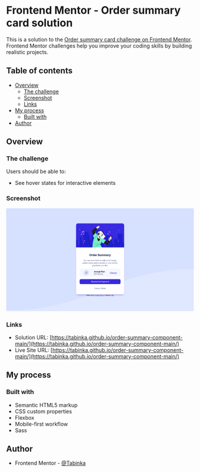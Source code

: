 # Frontend Mentor - Order summary card solution

This is a solution to the [Order summary card challenge on Frontend Mentor](https://www.frontendmentor.io/challenges/order-summary-component-QlPmajDUj). Frontend Mentor challenges help you improve your coding skills by building realistic projects. 

## Table of contents

- [Overview](#overview)
  - [The challenge](#the-challenge)
  - [Screenshot](#screenshot)
  - [Links](#links)
- [My process](#my-process)
  - [Built with](#built-with)
- [Author](#author)

## Overview

### The challenge

Users should be able to:

- See hover states for interactive elements

### Screenshot

![](/images/screenshot.png)

### Links

- Solution URL: [https://tabinka.github.io/order-summary-component-main/](https://tabinka.github.io/order-summary-component-main/)
- Live Site URL: [https://tabinka.github.io/order-summary-component-main/](https://tabinka.github.io/order-summary-component-main/)

## My process

### Built with

- Semantic HTML5 markup
- CSS custom properties
- Flexbox
- Mobile-first workflow
- Sass

## Author

- Frontend Mentor - [@Tabinka](https://www.frontendmentor.io/profile/Tabinka)
